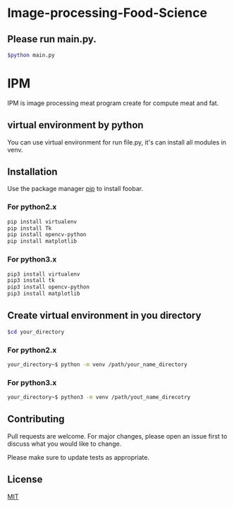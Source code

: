 # Image-processing-Food-Science

## Please run main.py.
```bash
$python main.py
```


# IPM

IPM is image processing meat program create for compute meat and fat.

## virtual environment by python

You can use virtual environment for run file.py, it's can install all modules in venv.

## Installation

Use the package manager [pip](https://pip.pypa.io/en/stable/) to install foobar.

### For python2.x
```bash
pip install virtualenv
pip install Tk
pip install opencv-python
pip install matplotlib
```
### For python3.x
```bash
pip3 install virtualenv
pip3 install tk
pip3 install opencv-python
pip3 install matplotlib
```
## Create virtual environment in you directory
 ```bash
$cd your_directory
```
### For python2.x
```bash
your_directory~$ python -m venv /path/your_name_directory
```
### For python3.x
```bash
your_directory~$ python3 -m venv /path/yout_name_direcotry
```

## Contributing
Pull requests are welcome. For major changes, please open an issue first to discuss what you would like to change.

Please make sure to update tests as appropriate.

## License
[MIT](https://choosealicense.com/licenses/mit/)
